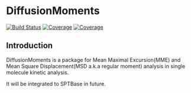 # DiffusionMoments

[![Build Status](https://travis-ci.com/SosUts/DiffusionMoments.jl.svg?branch=master)](https://travis-ci.com/SosUts/DiffusionMoments.jl)
[![Coverage](https://codecov.io/gh/SosUts/DiffusionMoments.jl/branch/master/graph/badge.svg)](https://codecov.io/gh/SosUts/DiffusionMoments.jl)
[![Coverage](https://coveralls.io/repos/github/SosUts/DiffusionMoments.jl/badge.svg?branch=master)](https://coveralls.io/github/SosUts/DiffusionMoments.jl?branch=master)

## Introduction

DiffusionMoments is a package for Mean Maximal Excursion(MME) and Mean Square Displacement(MSD a.k.a regular moment) analysis in single molecule kinetic analysis.  

It will be integrated to SPTBase in future.